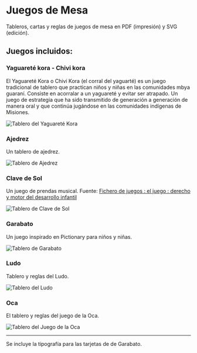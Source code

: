 # Juegos de Mesa

Tableros, cartas y reglas de juegos de mesa en PDF (impresión) y SVG (edición).

## Juegos incluidos:

### Yaguareté kora - Chivi kora

El Yaguareté Kora o Chivi Kora (el corral del yaguarté) es un juego
tradicional de tablero que practican niños y niñas en las
comunidades mbya guaraní. Consiste en acorralar a un yaguareté
y evitar ser atrapado. Un juego de estrategia que ha sido
transmitido de generación a generación de manera oral
y que continúa jugándose en las comunidades
indígenas de Misiones.

![Tablero del Yaguareté Kora](./img-examples/yaguarete-kora.jpg)

### Ajedrez

Un tablero de ajedrez.

![Tablero de Ajedrez](./img-examples/ajedrez.jpg)

### Clave de Sol

Un juego de prendas musical. Fuente: [Fichero de juegos : el juego : derecho y motor del desarrollo infantil](https://www.unicef.org/argentina/media/3306/file/Fichero%20de%20juegos.pdf)

![Tablero de Clave de Sol](./img-examples/clave-de-sol.jpg)

### Garabato

Un juego inspirado en Pictionary para niños y niñas.

![Tablero de Garabato](./img-examples/garabato.jpg)

### Ludo

Tablero y reglas del Ludo.

![Tablero del Ludo](./img-examples/ludo.jpg)

### Oca

El tablero y reglas del juego de la Oca.

![Tablero del Juego de la Oca](./img-examples/oca.jpg)

---

Se incluye la tipografía para las tarjetas de de Garabato.
